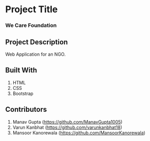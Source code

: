 # Project Title
### We Care Foundation

## Project Description
Web Application for an NGO.

## Built With
1. HTML
2. CSS
3. Bootstrap

## Contributors
1. Manav Gupta (https://github.com/ManavGupta1005)
2. Varun Kanbhat (https://github.com/varunkanbhat18)
3. Mansoor Kanorewala (https://github.com/MansoorKanorewala)

